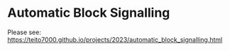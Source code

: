 # Automatic Block Signalling
 
Please see: https://teito7000.github.io/projects/2023/automatic_block_signalling.html
